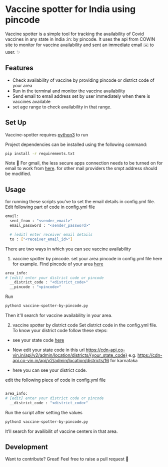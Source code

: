 # Vaccine spotter for India using pincode

Vaccine spotter is a simple tool for tracking the availability of Covid vaccines in any state in India :in: by pincode.
It uses the api from COWIN site to monitor for vaccine availability and sent an immediate email :envelope: to user.
 ✨

## Features

- Check availability of vaccine by providing pincode or district code of your area
- Run in the terminal and monitor the vaccine availability
- Send email to email address set by user immediately when there is vaccines available
- set age range to check availability in that range.


## Set Up

Vaccine-spotter requires [python3](https://www.python.org/downloads/) to run

Project dependencies can be installed using the following command:

``` sh
pip install -r requirements.txt
```

Note :notebook: For gmail, the less secure apps connection needs to be turned on for email to work from [here](https://myaccount.google.com/lesssecureapps).
for other mail providers the smpt address should be modified.



## Usage
for running these scripts you've to set the email details in config.yml file.
Edit following part of code in config.yml file
``` sh 
email:
  sent_from : "<sender_email>" 
  email_password : "<sender_password>"

  # [edit] enter receiver email details
  to : ["<receiver_email_id>"]
```

There are two ways in which you can see vaccine availability
1. vaccine spotter by pincode.
set your area pincode in config.yml file here for example. FInd pincode of your area [here](https://www.indiapost.gov.in/VAS/Pages/findpincode.aspx)
``` sh 
area_info:
# [edit] enter your district code or pincode
  __district_code : "<district_code>" 
  __pincode : "<pincode>"
```
Run  
```sh
python3 vaccine-spotter-by-pincode.py

```
Then it'll search for vaccine availability in your area.


2. vaccine spotter by district code
Set district code in the config.yml file.
To know your district code follow these steps:

- see your state code [here](https://cdn-api.co-vin.in/api/v2/admin/location/states) 

- Now edit your state code in this url https://cdn-api.co-vin.in/api/v2/admin/location/districts/{your_state_code} 
  e.g. https://cdn-api.co-vin.in/api/v2/admin/location/districts/16 for karnataka

- here you can see your district code.


edit the following piece of code in config.yml file

``` sh 

area_info:
# [edit] enter your district code or pincode
  __district_code : "<district_code>"
``` 

Run the script after setting the values 
```sh
python3 vaccine-spotter-by-pincode.py

```
It'll search for availibilit of vaccine centers in that area.


## Development

Want to contribute? Great! 
Feel free to raise a pull request :hugs:
